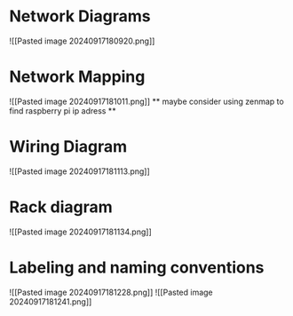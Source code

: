 # Network Diagrams
![[Pasted image 20240917180920.png]]
# Network Mapping
![[Pasted image 20240917181011.png]]
** maybe consider using zenmap to find raspberry pi ip adress **

# Wiring Diagram
![[Pasted image 20240917181113.png]]

# Rack diagram
![[Pasted image 20240917181134.png]]

# Labeling and naming conventions
![[Pasted image 20240917181228.png]]
![[Pasted image 20240917181241.png]]